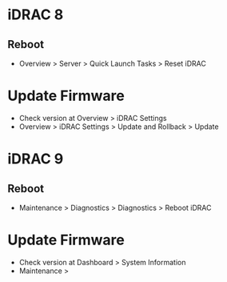 # iDRAC 8
## Reboot
- Overview > Server > Quick Launch Tasks > Reset iDRAC

# Update Firmware
- Check version at Overview > iDRAC Settings
- Overview > iDRAC Settings > Update and Rollback > Update

# iDRAC 9
## Reboot
- Maintenance > Diagnostics > Diagnostics > Reboot iDRAC

# Update Firmware
- Check version at Dashboard > System Information
- Maintenance > 

